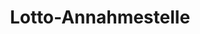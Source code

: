 ---
title: "Lotto-Annahmestelle"
url: /koethen-anhalt/lotto-annahmestelle-merziener-strasse/
shop: Lotterie
---